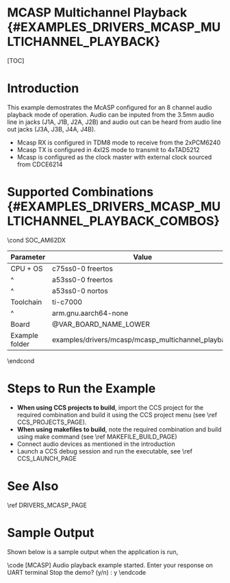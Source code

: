 # MCASP Multichannel Playback {#EXAMPLES_DRIVERS_MCASP_MULTICHANNEL_PLAYBACK}

[TOC]

# Introduction

This example demostrates the McASP configured for an 8 channel audio playback mode
of operation. Audio can be inputed from the 3.5mm audio line in jacks (J1A, J1B, J2A, J2B)
and audio out can be heard from audio line out jacks (J3A, J3B, J4A, J4B).

- Mcasp RX is configured in TDM8 mode to receive from the 2xPCM6240
- Mcasp TX is configured in 4xI2S mode to transmit to 4xTAD5212
- Mcasp is configured as the clock master with external clock sourced from CDCE6214


# Supported Combinations {#EXAMPLES_DRIVERS_MCASP_MULTICHANNEL_PLAYBACK_COMBOS}

\cond SOC_AM62DX

 Parameter      | Value
 ---------------|-----------
 CPU + OS       | c75ss0-0 freertos
 ^              | a53ss0-0 freertos
 ^              | a53ss0-0 nortos
 Toolchain      | ti-c7000
 ^              | arm.gnu.aarch64-none
 Board          | @VAR_BOARD_NAME_LOWER
 Example folder | examples/drivers/mcasp/mcasp_multichannel_playback

\endcond

# Steps to Run the Example

- **When using CCS projects to build**, import the CCS project for the required combination
  and build it using the CCS project menu (see \ref CCS_PROJECTS_PAGE).
- **When using makefiles to build**, note the required combination and build using
  make command (see \ref MAKEFILE_BUILD_PAGE)
- Connect audio devices as mentioned in the introduction
- Launch a CCS debug session and run the executable, see \ref CCS_LAUNCH_PAGE

# See Also

\ref DRIVERS_MCASP_PAGE

# Sample Output

Shown below is a sample output when the application is run,

\code
[MCASP] Audio playback example started.
Enter your response on UART terminal
Stop the demo? (y/n) : y
\endcode
